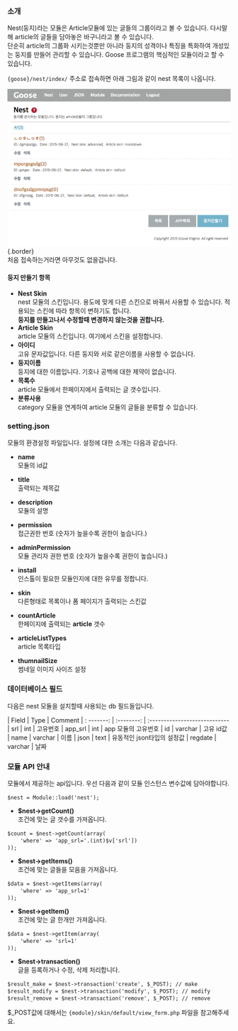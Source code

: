 ### 소개

Nest(둥지)라는 모듈은 Article모듈에 있는 글들의 그룹이라고 볼 수 있습니다. 다시말해 article의 글들을 담아놓은 바구니라고 볼 수 있습니다.  
단순히 article의 그룹화 시키는것뿐만 아니라 둥지의 성격이나 특징을 특화하여 개성있는 둥지를 만들어 관리할 수 있습니다. Goose 프로그램의 핵심적인 모듈이라고 할 수 있습니다.

`{goose}/nest/index/` 주소로 접속하면 아래 그림과 같이 nest 목록이 나옵니다.

![nest index page](./assets/page-001.png) {.border}  
처음 접속하는거라면 아무것도 없을겁니다.

#### 둥지 만들기 항목
* __Nest Skin__  
nest 모듈의 스킨입니다. 용도에 맞게 다른 스킨으로 바꿔서 사용할 수 있습니다. 적용되는 스킨에 따라 항목이 변하기도 합니다.  
__둥지를 만들고나서 수정할때 변경하지 않는것을 권합니다.__
* __Article Skin__  
article 모듈의 스킨입니다. 여기에서 스킨을 설정합니다.
* __아이디__  
고유 문자값입니다. 다른 둥지와 서로 같은이름을 사용할 수 없습니다.
* __둥지이름__  
둥지에 대한 이름입니다. 기호나 공백에 대한 제약이 없습니다.
* __목록수__  
article 모듈에서 한페이지에서 출력되는 글 갯수입니다.
* __분류사용__  
category 모듈을 연계하여 article 모듈의 글들을 분류할 수 있습니다.


### setting.json

모듈의 환경설정 파일입니다. 설정에 대한 소개는 다음과 같습니다.

* __name__  
모듈의 id값

* __title__  
출력되는 제목값

* __description__  
모듈의 설명

* __permission__  
접근권한 번호 (숫자가 높을수록 권한이 높습니다.)

* __adminPermission__  
모듈 관리자 권한 번호 (숫자가 높을수록 권한이 높습니다.)

* __install__  
인스톨이 필요한 모듈인지에 대한 유무를 정합니다.

* __skin__  
다른형태로 목록이나 폼 페이지가 출력되는 스킨값

* __countArticle__  
한페이지에 출력되는 __article__ 갯수

* __articleListTypes__  
article 목록타입

* __thumnailSize__  
썸네일 이미지 사이즈 설정


### 데이터베이스 필드

다음은 nest 모듈을 설치할때 사용되는 db 필드들입니다.

| Field      | Type       | Comment
| : -------: | :--------: | :----------------------------
| srl        | int        | 고유번호
| app_srl    | int        | app 모듈의 고유번호
| id         | varchar    | 고유 id값
| name       | varchar    | 이름
| json       | text       | 유동적인 json타입의 설정값
| regdate    | varchar    | 날짜


### 모듈 API 안내

모듈에서 제공하는 api입니다. 우선 다음과 같이 모듈 인스턴스 변수값에 담아야합니다.
```
$nest = Module::load('nest');
```

* __$nest->getCount()__  
조건에 맞는 글 갯수를 가져옵니다.  
```
$count = $nest->getCount(array(
	'where' => 'app_srl='.(int)$v['srl'])
));
```

* __$nest->getItems()__  
조건에 맞는 글들을 모음을 가져옵니다.
```
$data = $nest->getItems(array(
	'where' => 'app_srl=1'
));
```

* __$nest->getItem()__  
조건에 맞는 글 한개만 가져옵니다.
```
$data = $nest->getItem(array(
	'where' => 'srl=1'
));
```

* __$nest->transaction()__  
글을 등록하거나 수정, 삭제 처리합니다.
```
$result_make = $nest->transaction('create', $_POST); // make
$result_modify = $nest->transaction('modify', $_POST); // modify
$result_remove = $nest->transaction('remove', $_POST); // remove
```  
$\_POST값에 대해서는 `{module}/skin/default/view_form.php` 파일을 참고해주세요.
